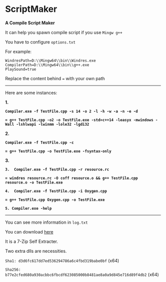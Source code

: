 # ScriptMaker

**A Compile Script Maker**

It can help you spawn compile script if you use `Mingw g++`

You have to configure `options.txt`

For example:

```
WindresPath=D:\\Mingw64\\bin\\Windres.exe
CompilerPath=D:\\Mingw64\\bin\\g++.exe
PlaySound=true
```

Replace the content behind `=` with your own path

------------

Here are some instances:

**1.**

**`Compiler.exe -f TestFile.cpp -s 14 -o 2 -l -h -w -a -n -e -d`**

**`= g++ TestFile.cpp -o2 -o TestFile.exe -std=c++14 -leasyx -mwindows -Wall -lshlwapi -lwinmm -lole32 -lgdi32`**

**2.**

**`Compiler.exe -f TestFile.cpp -c`**

**`= g++ TestFile.cpp -o TestFile.exe -fsyntax-only`**

**3.**

**`3.  Compiler.exe -f TestFile.cpp -r resource.rc`**

**`= windres resource.rc -O coff resource.o && g++ TestFile.cpp resource.o -o TestFile.exe`**

**`4.  Compiler.exe -f TestFile.cpp -i Oxygen.cpp`**

**`= g++ TestFile.cpp Oxygen.cpp -o TestFile.exe`**

**`5. Compiler.exe -help`**

------------

You can see more information in `log.txt`

You can download [here]([https://luogu.oss-cn-hangzhou.aliyuncs.com/upload/problem_attachment/5trp52p5.exe?response-content-disposition=attachment%3B%20filename%3D%22CompilerSelfExtracter.exe%22&OSSAccessKeyId=LTAI4FsiWjpNs1epYQp3d1Ag&Expires=1716517149&Signature=WfgQT6ageatujO9J3fhQ6HuLLPY%3D](https://luogu.oss-cn-hangzhou.aliyuncs.com/upload/problem_attachment/7dqumbsa.exe?response-content-disposition=attachment%3B%20filename%3D%22CompilerSelfExtracter.exe%22&OSSAccessKeyId=LTAI4FsiWjpNs1epYQp3d1Ag&Expires=1716517358&Signature=VSWxArlmzl5ucIxmbXbRnd5joLA%3D))

It is a 7-Zip Self Extracter.

Two extra dlls are necessities.

`Sha1: d3d6fc617dd7ed536294786a6c4fbd319babe0bf` (x64)

`Sha256: b77e2cfed680a930acbbc6fbcdf623085000b8481ae8a0a9d845e716d89f4db2` (x64)
